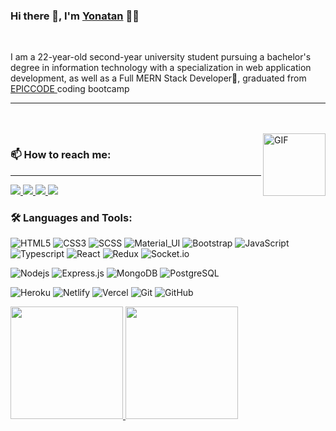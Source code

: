 
### Hi there 👋, I'm [Yonatan](https://github.com/yonatanski/) 👨‍💻


<br/>

<p>
I am a 22-year-old second-year university student pursuing a bachelor's degree in information technology with a specialization in web application development, as well as a Full MERN Stack Developer🚀, graduated from <a href="https://epicode.com/">EPICCODE </a> coding bootcamp 
  <hr/>
<br/>
<br/>


  <img width="100px" align="right" alt="GIF" src="https://media.giphy.com/media/13HgwGsXF0aiGY/giphy.gif" />


<h3>📫 How to reach me:</h3>
<hr />
<div>
  
<a href="mailto:yonatanderibe6@gmail.com">
  <img src="https://img.shields.io/badge/Gmail-red?style=for-the-badge&logo=google"/>
</a>
  
 <a href="https://www.linkedin.com/in/yonathanski/">
   <img src="https://img.shields.io/badge/Linkedin-informational?style=for-the-badge&logo=linkedin"/>
 </a>
  
 <a href="https://www.instagram.com/yonathanski/">
  <img src="https://img.shields.io/badge/Instagram-purple?style=for-the-badge&logo=instagram"/>
  </a>
  
  <a href="https://twitter.com/yonatan_gosaye">
 <img src="https://img.shields.io/badge/Twitter-blue?style=for-the-badge&logo=twitter"/>
  </a>
 
 </div>
  

### 🛠️ Languages and Tools:

![HTML5](https://img.shields.io/badge/-HTML5-black?style=flat-square&logo=html5&logoColor=white)
![CSS3](https://img.shields.io/badge/-CSS3-black?style=flat-square&logo=css3)
![SCSS](https://img.shields.io/badge/-SCSS-black?style=flat-square&logo=SASS)
![Material_UI](https://img.shields.io/badge/-Material_UI-black?style=flat-square&logo=material-ui)
![Bootstrap](https://img.shields.io/badge/-Bootstrap-black?style=flat-square&logo=bootstrap)
![JavaScript](https://img.shields.io/badge/-JavaScript-black?style=flat-square&logo=javascript)
![Typescript](https://img.shields.io/badge/-Typescript-black?style=flat-square&logo=typescript)
![React](https://img.shields.io/badge/-React-black?style=flat-square&logo=react)
![Redux](https://img.shields.io/badge/-Redux-black?style=flat-square&logo=Redux)
![Socket.io](https://img.shields.io/badge/-Socket-black?style=flat-square&logo=socket.io)

![Nodejs](https://img.shields.io/badge/-Nodejs-black?style=flat-square&logo=Node.js)
![Express.js](https://img.shields.io/badge/-Express-black?style=flat-square&logo=expressjs)
![MongoDB](https://img.shields.io/badge/-MongoDB-black?style=flat-square&logo=mongodb)
![PostgreSQL](https://img.shields.io/badge/-PostgreSQL-black?style=flat-square&logo=postgresql)

![Heroku](https://img.shields.io/badge/-Heroku-black?style=flat-square&logo=heroku)
![Netlify](https://img.shields.io/badge/-Netlify-black?style=flat-square&logo=netlify)
![Vercel](https://img.shields.io/badge/-Vercel-black?style=flat-square&logo=vercel)
![Git](https://img.shields.io/badge/-Git-black?style=flat-square&logo=git)
![GitHub](https://img.shields.io/badge/-GitHub-black?style=flat-square&logo=github)


<a href="https://github.com/yonatanski">
  <img height="180em" src="https://github-readme-stats.vercel.app/api?username=yonatanski&theme=buefy&show_icons=true" />
  <img height="180em" src="https://github-readme-stats.vercel.app/api/top-langs/?username=yonatanski&theme=buefy&layout=compact" />
</a>

<br/>



